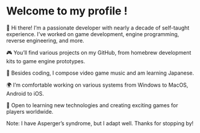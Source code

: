 # Welcome to my profile !

👋 Hi there! I’m a passionate developer with nearly a decade of self-taught experience. I’ve worked on game development, engine programming, reverse engineering, and more.

🎮 You’ll find various projects on my GitHub, from homebrew development kits to game engine prototypes.

🎵 Besides coding, I compose video game music and am learning Japanese.

🌍 I’m comfortable working on various systems from Windows to MacOS, Android to iOS.

🚀 Open to learning new technologies and creating exciting games for players worldwide. 

Note: I have Asperger’s syndrome, but I adapt well. Thanks for stopping by! 

<!--
**SeleDreams/SeleDreams** is a ✨ _special_ ✨ repository because its `README.md` (this file) appears on your GitHub profile.
-->
